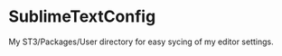 SublimeTextConfig
=================

My ST3/Packages/User directory for easy sycing of my editor settings.
